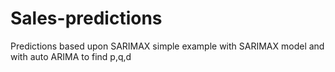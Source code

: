 # Sales-predictions
Predictions based upon SARIMAX
simple example with SARIMAX model and with auto ARIMA to find p,q,d
